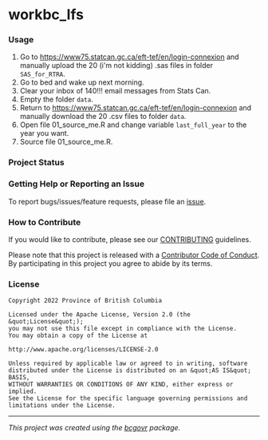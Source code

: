 <!-- 
Add a project state badge

See <https://github.com/BCDevExchange/Our-Project-Docs/blob/master/discussion/projectstates.md> 
If you have bcgovr installed and you use RStudio, click the 'Insert BCDevex Badge' Addin.
-->

workbc_lfs
============================

### Usage

1.  Go to https://www75.statcan.gc.ca/eft-tef/en/login-connexion and manually upload the 20 (i'm not kidding) .sas files in folder `SAS_for_RTRA`.
2.  Go to bed and wake up next morning.
3.  Clear your inbox of 140!!! email messages from Stats Can.
4.  Empty the folder `data`.
5.  Return to https://www75.statcan.gc.ca/eft-tef/en/login-connexion and manually download the 20 .csv files to folder `data`.
6.  Open file 01_source_me.R and change variable `last_full_year` to the year you want.
7.  Source file 01_source_me.R.


### Project Status

### Getting Help or Reporting an Issue

To report bugs/issues/feature requests, please file an [issue](https://github.com/bcgov/workbc_lfs/issues/).

### How to Contribute

If you would like to contribute, please see our [CONTRIBUTING](CONTRIBUTING.md) guidelines.

Please note that this project is released with a [Contributor Code of Conduct](CODE_OF_CONDUCT.md). By participating in this project you agree to abide by its terms.

### License

```
Copyright 2022 Province of British Columbia

Licensed under the Apache License, Version 2.0 (the &quot;License&quot;);
you may not use this file except in compliance with the License.
You may obtain a copy of the License at

http://www.apache.org/licenses/LICENSE-2.0

Unless required by applicable law or agreed to in writing, software distributed under the License is distributed on an &quot;AS IS&quot; BASIS,
WITHOUT WARRANTIES OR CONDITIONS OF ANY KIND, either express or implied.
See the License for the specific language governing permissions and limitations under the License.
```
---
*This project was created using the [bcgovr](https://github.com/bcgov/bcgovr) package.* 
